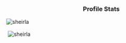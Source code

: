 <h3 align="center">Profile Stats</h3>

<p align="left"> <img src="https://komarev.com/ghpvc/?username=sheirla" alt="sheirla" /> </p>

<p>&nbsp;<img align="center" src="https://github-readme-stats.vercel.app/api?username=yourusername&show_icons=true" alt="sheirla" /></p>
